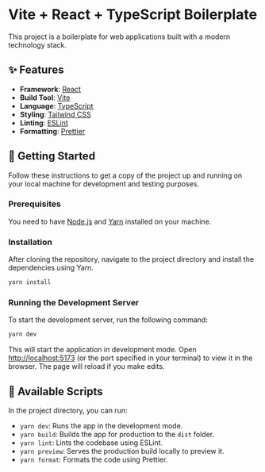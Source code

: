 # Vite + React + TypeScript Boilerplate

This project is a boilerplate for web applications built with a modern technology stack.

## ✨ Features

- **Framework**: [React](https://react.dev/)
- **Build Tool**: [Vite](https://vitejs.dev/)
- **Language**: [TypeScript](https://www.typescriptlang.org/)
- **Styling**: [Tailwind CSS](https://tailwindcss.com/)
- **Linting**: [ESLint](https://eslint.org/)
- **Formatting**: [Prettier](https://prettier.io/)

## 🚀 Getting Started

Follow these instructions to get a copy of the project up and running on your local machine for development and testing purposes.

### Prerequisites

You need to have [Node.js](https://nodejs.org/) and [Yarn](https://yarnpkg.com/) installed on your machine.

### Installation

After cloning the repository, navigate to the project directory and install the dependencies using Yarn.

```bash
yarn install
```

### Running the Development Server

To start the development server, run the following command:

```bash
yarn dev
```

This will start the application in development mode. Open [http://localhost:5173](http://localhost:5173) (or the port specified in your terminal) to view it in the browser. The page will reload if you make edits.

## 📜 Available Scripts

In the project directory, you can run:

-   `yarn dev`: Runs the app in the development mode.
-   `yarn build`: Builds the app for production to the `dist` folder.
-   `yarn lint`: Lints the codebase using ESLint.
-   `yarn preview`: Serves the production build locally to preview it.
-   `yarn format`: Formats the code using Prettier.
